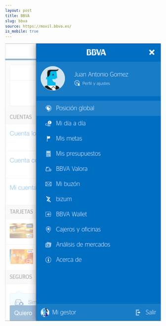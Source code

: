```yaml
---
layout: post
title: BBVA
slug: bbva
source: https://movil.bbva.es/
is_mobile: true
---
```


<img src="/screenshots/bbva.png" alt="BBVA Spain">
